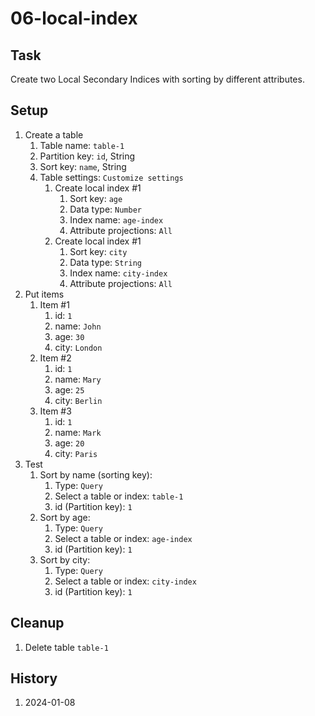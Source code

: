 # 06-local-index

## Task
Create two Local Secondary Indices with sorting by different attributes.

## Setup
1. Create a table
    1. Table name: `table-1`
    2. Partition key: `id`, String
    3. Sort key: `name`, String
    4. Table settings: `Customize settings`
		1. Create local index #1
			1. Sort key: `age`
			2. Data type: `Number`
			3. Index name: `age-index`
			4. Attribute projections: `All`
		2. Create local index #1
			1. Sort key: `city`
			2. Data type: `String`
			3. Index name: `city-index`
			4. Attribute projections: `All`
2. Put items
	1. Item #1
		1. id: `1`
		2. name: `John`
		3. age: `30`
		4. city: `London`
	2. Item #2
		1. id: `1`
		2. name: `Mary`
		3. age: `25`
		4. city: `Berlin`
	3. Item #3
		1. id: `1`
		2. name: `Mark`
		3. age: `20`
		4. city: `Paris`
3. Test
	1. Sort by name (sorting key): 
		1. Type: `Query`
		2. Select a table or index: `table-1`
		3. id (Partition key): `1`
	2. Sort by age: 
		1. Type: `Query`
		2. Select a table or index: `age-index`
		3. id (Partition key): `1`
	3. Sort by city: 
		1. Type: `Query`
		2. Select a table or index: `city-index`
		3. id (Partition key): `1`

## Cleanup
1. Delete table `table-1`

## History
1. 2024-01-08
